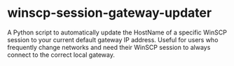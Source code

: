 # winscp-session-gateway-updater
A Python script to automatically update the HostName of a specific WinSCP session to your current default gateway IP address. Useful for users who frequently change networks and need their WinSCP session to always connect to the correct local gateway.
